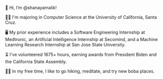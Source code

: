 👋 Hi, I’m @shanayamalik!

👩‍🎓 I'm majoring in Computer Science at the University of California, Santa Cruz. 

🖥️ My prior experience includes a Software Engineering Internship at Medtronic, an Artificial Intelligence Internship at Secomind, and a Machine Learning Research Internship at San Jose State University. 

⏳ I've volunteered 1675+ hours, earning awards from President Biden and the California State Assembly. 

🧘‍♀️ In my free time, I like to go hiking, meditate, and try new boba places. 
